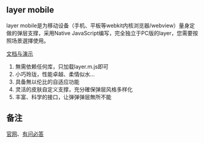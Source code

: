 ﻿
## layer mobile
layer mobile是为移动设备（手机、平板等webkit内核浏览器/webview）量身定做的弹层支撑，采用Native JavaScript编写，完全独立于PC版的layer，您需要按照场景選擇使用。

[文档与演示](http://sentsin.com/layui/layer/)   

1. 無需依赖任何库，只加载layer.m.js即可
2. 小巧玲珑，性能卓越、柔情似水…
3. 具备無以伦比的自适应功能
4. 灵活的皮肤自定义支撑，充分確保弹层风格多样化
5. 丰富、科学的接口，让弹弹弹层無所不能

## 备注
[官网](http://sentsin.com/layui/layer/)、[有问必答](http://say.sentsin.com/home-48.html)
